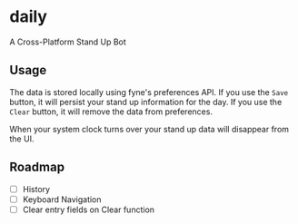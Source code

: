 # daily
A Cross-Platform Stand Up Bot

## Usage

The data is stored locally using fyne's preferences API. If you use the `Save` button, it will persist your stand up
information for the day. If you use the `Clear` button, it will remove the data from preferences.

When your system clock turns over your stand up data will disappear from the UI.

## Roadmap
- [ ] History 
- [ ] Keyboard Navigation 
- [ ] Clear entry fields on Clear function
